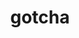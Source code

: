 ---
title: "gotcha"
layout: cache
categories: [package, develop]
meta: {"versions": ["1.0.4"], "compilers": ["gcc@=11.1.0", "oneapi@=2023.0.0", "oneapi@=2023.1.0", "oneapi@=2023.2.0"], "oss": ["ubuntu20.04"], "platforms": ["linux"], "targets": ["ppc64le", "x86_64", "x86_64_v3"], "stacks": ["data-vis-sdk", "e4s", "e4s-oneapi", "e4s-power", "root"], "num_specs": 20, "num_specs_by_stack": {"e4s-power": 7, "root": 20, "e4s-oneapi": 4, "data-vis-sdk": 4, "e4s": 5}}
spec_details: [{"hash": "r4lyqza7ifdv5i3iuq56emcvss377rcs", "compiler": "gcc@=11.1.0", "versions": ["1.0.4"], "os": "ubuntu20.04", "platform": "linux", "target": "ppc64le", "variants": ["build_system=cmake", "build_type=Release", "generator=make", "~ipo", "~test"], "stacks": ["e4s-power", "root"], "size": "-", "tarball": "https://binaries.spack.io/develop/build_cache/linux-ubuntu20.04-ppc64le/gcc-11.1.0/gotcha-1.0.4/linux-ubuntu20.04-ppc64le-gcc-11.1.0-gotcha-1.0.4-r4lyqza7ifdv5i3iuq56emcvss377rcs.spack"}, {"hash": "apv6bms6jcssbwq3eeltyt5ow4glu2mh", "compiler": "gcc@=11.1.0", "versions": ["1.0.4"], "os": "ubuntu20.04", "platform": "linux", "target": "ppc64le", "variants": ["build_system=cmake", "build_type=Release", "generator=make", "~ipo", "~test"], "stacks": ["e4s-power", "root"], "size": "-", "tarball": "https://binaries.spack.io/develop/build_cache/linux-ubuntu20.04-ppc64le/gcc-11.1.0/gotcha-1.0.4/linux-ubuntu20.04-ppc64le-gcc-11.1.0-gotcha-1.0.4-apv6bms6jcssbwq3eeltyt5ow4glu2mh.spack"}, {"hash": "pf2cwgxsv2nuxqrusoyktjl2hx3vj6ih", "compiler": "gcc@=11.1.0", "versions": ["1.0.4"], "os": "ubuntu20.04", "platform": "linux", "target": "ppc64le", "variants": ["build_system=cmake", "build_type=Release", "generator=make", "~ipo", "~test"], "stacks": ["e4s-power", "root"], "size": "-", "tarball": "https://binaries.spack.io/develop/build_cache/linux-ubuntu20.04-ppc64le/gcc-11.1.0/gotcha-1.0.4/linux-ubuntu20.04-ppc64le-gcc-11.1.0-gotcha-1.0.4-pf2cwgxsv2nuxqrusoyktjl2hx3vj6ih.spack"}, {"hash": "f4xezeciccz5piujmm75uu4cixsloosw", "compiler": "gcc@=11.1.0", "versions": ["1.0.4"], "os": "ubuntu20.04", "platform": "linux", "target": "ppc64le", "variants": ["build_system=cmake", "build_type=Release", "generator=make", "~ipo", "~test"], "stacks": ["e4s-power", "root"], "size": "-", "tarball": "https://binaries.spack.io/develop/build_cache/linux-ubuntu20.04-ppc64le/gcc-11.1.0/gotcha-1.0.4/linux-ubuntu20.04-ppc64le-gcc-11.1.0-gotcha-1.0.4-f4xezeciccz5piujmm75uu4cixsloosw.spack"}, {"hash": "mqpjsjjco72qvdgiqilwr532354dka3v", "compiler": "gcc@=11.1.0", "versions": ["1.0.4"], "os": "ubuntu20.04", "platform": "linux", "target": "ppc64le", "variants": ["build_system=cmake", "build_type=Release", "generator=make", "~ipo", "~test"], "stacks": ["e4s-power", "root"], "size": "-", "tarball": "https://binaries.spack.io/develop/build_cache/linux-ubuntu20.04-ppc64le/gcc-11.1.0/gotcha-1.0.4/linux-ubuntu20.04-ppc64le-gcc-11.1.0-gotcha-1.0.4-mqpjsjjco72qvdgiqilwr532354dka3v.spack"}, {"hash": "itkv3fnpa5nramwsjaz3zzqby223mnbg", "compiler": "gcc@=11.1.0", "versions": ["1.0.4"], "os": "ubuntu20.04", "platform": "linux", "target": "ppc64le", "variants": ["build_system=cmake", "build_type=Release", "generator=make", "~ipo", "~test"], "stacks": ["e4s-power", "root"], "size": "-", "tarball": "https://binaries.spack.io/develop/build_cache/linux-ubuntu20.04-ppc64le/gcc-11.1.0/gotcha-1.0.4/linux-ubuntu20.04-ppc64le-gcc-11.1.0-gotcha-1.0.4-itkv3fnpa5nramwsjaz3zzqby223mnbg.spack"}, {"hash": "fql5pw3nyurkhx77zd3uklfh4b5q5q2p", "compiler": "gcc@=11.1.0", "versions": ["1.0.4"], "os": "ubuntu20.04", "platform": "linux", "target": "ppc64le", "variants": ["build_system=cmake", "build_type=RelWithDebInfo", "generator=make", "~ipo", "~test"], "stacks": ["e4s-power", "root"], "size": "-", "tarball": "https://binaries.spack.io/develop/build_cache/linux-ubuntu20.04-ppc64le/gcc-11.1.0/gotcha-1.0.4/linux-ubuntu20.04-ppc64le-gcc-11.1.0-gotcha-1.0.4-fql5pw3nyurkhx77zd3uklfh4b5q5q2p.spack"}, {"hash": "j4tctoq6mljztqpcxwyi5gwnbmowpkj2", "compiler": "oneapi@=2023.0.0", "versions": ["1.0.4"], "os": "ubuntu20.04", "platform": "linux", "target": "x86_64", "variants": ["build_system=cmake", "build_type=RelWithDebInfo", "generator=make", "~ipo", "~test"], "stacks": ["root", "e4s-oneapi"], "size": "-", "tarball": "https://binaries.spack.io/develop/build_cache/linux-ubuntu20.04-x86_64/oneapi-2023.0.0/gotcha-1.0.4/linux-ubuntu20.04-x86_64-oneapi-2023.0.0-gotcha-1.0.4-j4tctoq6mljztqpcxwyi5gwnbmowpkj2.spack"}, {"hash": "kpgrmvj3iszs7ndttazmxgchptufgvdb", "compiler": "oneapi@=2023.1.0", "versions": ["1.0.4"], "os": "ubuntu20.04", "platform": "linux", "target": "x86_64", "variants": ["build_system=cmake", "build_type=Release", "generator=make", "~ipo", "~test"], "stacks": ["root", "e4s-oneapi"], "size": "-", "tarball": "https://binaries.spack.io/develop/build_cache/linux-ubuntu20.04-x86_64/oneapi-2023.1.0/gotcha-1.0.4/linux-ubuntu20.04-x86_64-oneapi-2023.1.0-gotcha-1.0.4-kpgrmvj3iszs7ndttazmxgchptufgvdb.spack"}, {"hash": "3wjpfet46h45cjw2llqmftkfrwqkrxyq", "compiler": "oneapi@=2023.1.0", "versions": ["1.0.4"], "os": "ubuntu20.04", "platform": "linux", "target": "x86_64", "variants": ["build_system=cmake", "build_type=Release", "generator=make", "~ipo", "~test"], "stacks": ["root", "e4s-oneapi"], "size": "-", "tarball": "https://binaries.spack.io/develop/build_cache/linux-ubuntu20.04-x86_64/oneapi-2023.1.0/gotcha-1.0.4/linux-ubuntu20.04-x86_64-oneapi-2023.1.0-gotcha-1.0.4-3wjpfet46h45cjw2llqmftkfrwqkrxyq.spack"}, {"hash": "cockko2fn673jnf6ommb6wufzpvgy5mn", "compiler": "oneapi@=2023.2.0", "versions": ["1.0.4"], "os": "ubuntu20.04", "platform": "linux", "target": "x86_64", "variants": ["build_system=cmake", "build_type=Release", "generator=make", "~ipo", "~test"], "stacks": ["root", "e4s-oneapi"], "size": "-", "tarball": "https://binaries.spack.io/develop/build_cache/linux-ubuntu20.04-x86_64/oneapi-2023.2.0/gotcha-1.0.4/linux-ubuntu20.04-x86_64-oneapi-2023.2.0-gotcha-1.0.4-cockko2fn673jnf6ommb6wufzpvgy5mn.spack"}, {"hash": "kkqli3bzri2xaydt75q42m7fqvpjrxst", "compiler": "gcc@=11.1.0", "versions": ["1.0.4"], "os": "ubuntu20.04", "platform": "linux", "target": "x86_64_v3", "variants": ["build_system=cmake", "build_type=Release", "generator=make", "~ipo", "~test"], "stacks": ["data-vis-sdk", "root"], "size": "-", "tarball": "https://binaries.spack.io/develop/build_cache/linux-ubuntu20.04-x86_64_v3/gcc-11.1.0/gotcha-1.0.4/linux-ubuntu20.04-x86_64_v3-gcc-11.1.0-gotcha-1.0.4-kkqli3bzri2xaydt75q42m7fqvpjrxst.spack"}, {"hash": "weijuj7hdehz7ozjs72crn2ru3xaf4uw", "compiler": "gcc@=11.1.0", "versions": ["1.0.4"], "os": "ubuntu20.04", "platform": "linux", "target": "x86_64_v3", "variants": ["build_system=cmake", "build_type=Release", "generator=make", "~ipo", "~test"], "stacks": ["data-vis-sdk", "root"], "size": "-", "tarball": "https://binaries.spack.io/develop/build_cache/linux-ubuntu20.04-x86_64_v3/gcc-11.1.0/gotcha-1.0.4/linux-ubuntu20.04-x86_64_v3-gcc-11.1.0-gotcha-1.0.4-weijuj7hdehz7ozjs72crn2ru3xaf4uw.spack"}, {"hash": "katejhwaeatxuxg3nwt7zunbcspwa7o3", "compiler": "gcc@=11.1.0", "versions": ["1.0.4"], "os": "ubuntu20.04", "platform": "linux", "target": "x86_64_v3", "variants": ["build_system=cmake", "build_type=RelWithDebInfo", "generator=make", "~ipo", "~test"], "stacks": ["data-vis-sdk", "root"], "size": "-", "tarball": "https://binaries.spack.io/develop/build_cache/linux-ubuntu20.04-x86_64_v3/gcc-11.1.0/gotcha-1.0.4/linux-ubuntu20.04-x86_64_v3-gcc-11.1.0-gotcha-1.0.4-katejhwaeatxuxg3nwt7zunbcspwa7o3.spack"}, {"hash": "i7dgfijxfiuwtpqz7y24spcr4rmsbs4n", "compiler": "gcc@=11.1.0", "versions": ["1.0.4"], "os": "ubuntu20.04", "platform": "linux", "target": "x86_64_v3", "variants": ["build_system=cmake", "build_type=Release", "generator=make", "~ipo", "~test"], "stacks": ["data-vis-sdk", "root"], "size": "-", "tarball": "https://binaries.spack.io/develop/build_cache/linux-ubuntu20.04-x86_64_v3/gcc-11.1.0/gotcha-1.0.4/linux-ubuntu20.04-x86_64_v3-gcc-11.1.0-gotcha-1.0.4-i7dgfijxfiuwtpqz7y24spcr4rmsbs4n.spack"}, {"hash": "476qu3iapmpjokjhzechlamzqjqx6ikk", "compiler": "gcc@=11.1.0", "versions": ["1.0.4"], "os": "ubuntu20.04", "platform": "linux", "target": "x86_64_v3", "variants": ["build_system=cmake", "build_type=RelWithDebInfo", "generator=make", "~ipo", "~test"], "stacks": ["e4s", "root"], "size": "-", "tarball": "https://binaries.spack.io/develop/build_cache/linux-ubuntu20.04-x86_64_v3/gcc-11.1.0/gotcha-1.0.4/linux-ubuntu20.04-x86_64_v3-gcc-11.1.0-gotcha-1.0.4-476qu3iapmpjokjhzechlamzqjqx6ikk.spack"}, {"hash": "xwwnjfz4d2b72sc7csqdwjj5trnppji5", "compiler": "gcc@=11.1.0", "versions": ["1.0.4"], "os": "ubuntu20.04", "platform": "linux", "target": "x86_64_v3", "variants": ["build_system=cmake", "build_type=Release", "generator=make", "~ipo", "~test"], "stacks": ["e4s", "root"], "size": "-", "tarball": "https://binaries.spack.io/develop/build_cache/linux-ubuntu20.04-x86_64_v3/gcc-11.1.0/gotcha-1.0.4/linux-ubuntu20.04-x86_64_v3-gcc-11.1.0-gotcha-1.0.4-xwwnjfz4d2b72sc7csqdwjj5trnppji5.spack"}, {"hash": "kdvnk54cgdk7ithq57nsmfqn43xrcn5n", "compiler": "gcc@=11.1.0", "versions": ["1.0.4"], "os": "ubuntu20.04", "platform": "linux", "target": "x86_64_v3", "variants": ["build_system=cmake", "build_type=Release", "generator=make", "~ipo", "~test"], "stacks": ["e4s", "root"], "size": "-", "tarball": "https://binaries.spack.io/develop/build_cache/linux-ubuntu20.04-x86_64_v3/gcc-11.1.0/gotcha-1.0.4/linux-ubuntu20.04-x86_64_v3-gcc-11.1.0-gotcha-1.0.4-kdvnk54cgdk7ithq57nsmfqn43xrcn5n.spack"}, {"hash": "rd5exdc35wnvgsos4jabkvrnubgep6om", "compiler": "gcc@=11.1.0", "versions": ["1.0.4"], "os": "ubuntu20.04", "platform": "linux", "target": "x86_64_v3", "variants": ["build_system=cmake", "build_type=Release", "generator=make", "~ipo", "~test"], "stacks": ["e4s", "root"], "size": "-", "tarball": "https://binaries.spack.io/develop/build_cache/linux-ubuntu20.04-x86_64_v3/gcc-11.1.0/gotcha-1.0.4/linux-ubuntu20.04-x86_64_v3-gcc-11.1.0-gotcha-1.0.4-rd5exdc35wnvgsos4jabkvrnubgep6om.spack"}, {"hash": "ycolkqfggav6glyh7ihxuadccct5udnt", "compiler": "gcc@=11.1.0", "versions": ["1.0.4"], "os": "ubuntu20.04", "platform": "linux", "target": "x86_64_v3", "variants": ["build_system=cmake", "build_type=Release", "generator=make", "~ipo", "~test"], "stacks": ["e4s", "root"], "size": "-", "tarball": "https://binaries.spack.io/develop/build_cache/linux-ubuntu20.04-x86_64_v3/gcc-11.1.0/gotcha-1.0.4/linux-ubuntu20.04-x86_64_v3-gcc-11.1.0-gotcha-1.0.4-ycolkqfggav6glyh7ihxuadccct5udnt.spack"}]
---